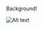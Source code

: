 Background!


![Alt text](https://news.imaeil.com/inc/photos/2020/07/21/2020072114264938857_l.jpg)

